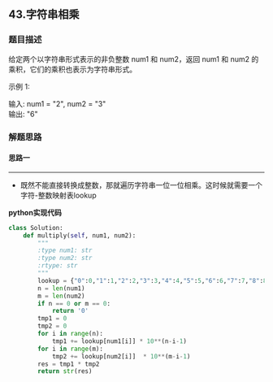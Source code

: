 ## 43.字符串相乘
### 题目描述
给定两个以字符串形式表示的非负整数 num1 和 num2，返回 num1 和 num2 的乘积，它们的乘积也表示为字符串形式。

示例 1:

输入: num1 = "2", num2 = "3"  
输出: "6"


### 解题思路
#### 思路一
****
- 既然不能直接转换成整数，那就遍历字符串一位一位相乘。这时候就需要一个字符-整数映射表lookup

**python实现代码**
```python
class Solution:
    def multiply(self, num1, num2):
        """
        :type num1: str
        :type num2: str
        :rtype: str
        """
        lookup = {"0":0,"1":1,"2":2,"3":3,"4":4,"5":5,"6":6,"7":7,"8":8,"9":9} 
        n = len(num1)
        m = len(num2)
        if n == 0 or m == 0:
            return '0'
        tmp1 = 0
        tmp2 = 0
        for i in range(n):
            tmp1 += lookup[num1[i]] * 10**(n-i-1)
        for i in range(m):
            tmp2 += lookup[num2[i]]  * 10**(m-i-1)
        res = tmp1 * tmp2
        return str(res)
```

